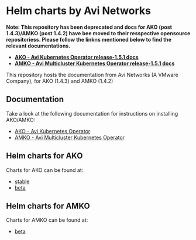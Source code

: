 # Helm charts by Avi Networks

**Note: This repository has been deprecated and docs for AKO (post 1.4.3)/AMKO (post 1.4.2) have bee moved to their resspective opensource repositoriess. Please follow the linkns mentioned below to find the relevant documentations.**
* **[AKO - Avi Kubernetes Operator release-1.5.1 docs](https://github.com/vmware/load-balancer-and-ingress-services-for-kubernetes/tree/release-1.5.1/docs)**
* **[AMKO - Avi Multicluster Kubernetes Operator release-1.5.1 docs](https://github.com/vmware/global-load-balancing-services-for-kubernetes/tree/release-1.5.1/docs)**

This repository hosts the documentation from Avi Networks (A VMware Company), for AKO (1.4.3) and AMKO (1.4.2)

## Documentation
Take a look at the following documentation for instructions on installing AKO/AMKO:
* [AKO - Avi Kubernetes Operator](docs/AKO/README.md)
* [AMKO - Avi Multicluster Kubernetes Operator](docs/AMKO/README.md)

## Helm charts for AKO
Charts for AKO can be found at:
* [stable](charts/stable/ako)
* [beta](charts/incubator/ako)

## Helm charts for AMKO
Charts for AMKO can be found at:
* [beta](charts/incubator/amko)
